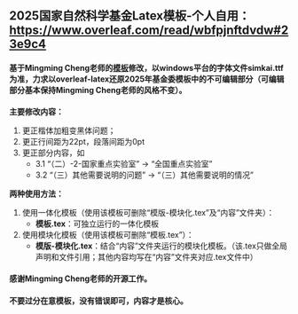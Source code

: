 ## 2025国家自然科学基金Latex模板-个人自用：     https://www.overleaf.com/read/wbfpjnftdvdw#23e9c4
#### 基于Mingming Cheng老师的[模板](https://github.com/MCG-NKU/NSFC-LaTex)修改，以windows平台的字体文件simkai.ttf为准，力求以overleaf-latex还原2025年基金委模板中的不可编辑部分（可编辑部分基本保持Mingming Cheng老师的风格不变）。

**主要修改内容：**
1. 更正楷体加粗变黑体问题；
2. 更正行间距为22pt，段落间距为0pt
3. 更正部分内容，如
   - 3.1 “（二）-2-国家重点实验室” -> “全国重点实验室”
   - 3.2 “（三）其他需要说明的问题” -> “（三）其他需要说明的情况”

**两种使用方法：**
1. 使用一体化模板（使用该模板可删除“模版-模块化.tex”及“内容”文件夹）：
    - **模板.tex**：可独立运行的一体化模板
2. 使用模块化模板（使用该模板可删除“模板.tex”）：
    - **模版-模块化.tex**：结合“内容”文件夹运行的模块化模板。（该.tex只做全局声明和文件引用；其他内容均写在“内容”文件夹对应.tex文件中）


#### 感谢Mingming Cheng老师的开源工作。
#### 不要过分在意模板，没有错误即可，内容才是核心。
